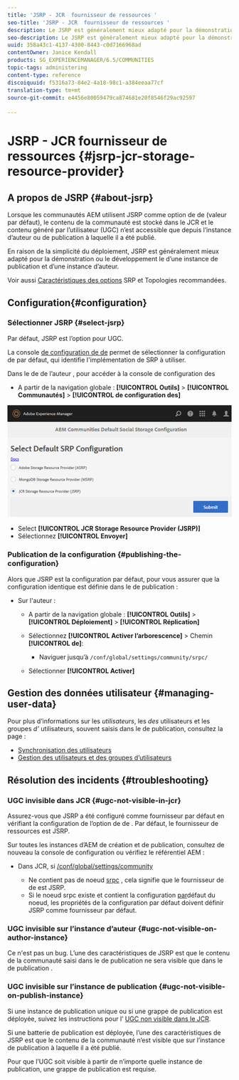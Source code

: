 ```yaml
---
title: 'JSRP - JCR  fournisseur de ressources '
seo-title: 'JSRP - JCR  fournisseur de ressources '
description: Le JSRP est généralement mieux adapté pour la démonstration ou le développement  le  d’une instance de publication et d’une instance d’auteur
seo-description: Le JSRP est généralement mieux adapté pour la démonstration ou le développement  le  d’une instance de publication et d’une instance d’auteur
uuid: 358a43c1-4137-4300-8443-c0d7166968ad
contentOwner: Janice Kendall
products: SG_EXPERIENCEMANAGER/6.5/COMMUNITIES
topic-tags: administering
content-type: reference
discoiquuid: f5316a73-84e2-4a18-98c1-a384eeaa77cf
translation-type: tm+mt
source-git-commit: e4456e80059479ca874681e20f8546f29ac92597

---
```



# JSRP - JCR  fournisseur de ressources {#jsrp-jcr-storage-resource-provider}

## A propos de JSRP {#about-jsrp}

Lorsque les communautés AEM utilisent JSRP comme option de  de  (valeur par défaut), le contenu de la communauté est stocké dans le JCR et le contenu généré par l’utilisateur (UGC) n’est accessible que depuis l’instance d’auteur ou de publication à laquelle il a été publié.

En raison de la simplicité du déploiement, JSRP est généralement mieux adapté pour la démonstration ou le développement  le  d’une instance de publication et d’une instance d’auteur.

Voir aussi [Caractéristiques des options](working-with-srp.md#characteristics-of-srp-options) SRP et Topologies [](topologies.md)recommandées.

## Configuration{#configuration}

### Sélectionner JSRP {#select-jsrp}

Par défaut, JSRP est l’option   pour UGC.

La console [de configuration de  de](srp-config.md) permet de sélectionner la configuration de par défaut, qui identifie l&#39;implémentation de SRP à utiliser.

Dans le de  de l’auteur , pour accéder à la console de configuration des 

* A partir de la navigation globale : **[!UICONTROL Outils]** > **[!UICONTROL Communautés]** > **[!UICONTROL de configuration des]**

![chlimage_1-234](assets/chlimage_1-234.png)

* Select **[!UICONTROL JCR Storage Resource Provider (JSRP)]**
* Sélectionnez **[!UICONTROL Envoyer]**

### Publication de la configuration {#publishing-the-configuration}

Alors que JSRP est la configuration par défaut, pour vous assurer que la configuration identique est définie dans le  de publication  :

* Sur l&#39;auteur :

   * A partir de la navigation globale : **[!UICONTROL Outils]** > **[!UICONTROL Déploiement]** > **[!UICONTROL Réplication]**
   * Sélectionnez **[!UICONTROL Activer l’arborescence]** > Chemin **[!UICONTROL de]**:

      * Naviguer jusqu’à `/conf/global/settings/community/srpc/`
   * Sélectionner **[!UICONTROL Activer]**


## Gestion des données utilisateur {#managing-user-data}

Pour plus d’informations sur les *utilisateurs*, les *des* utilisateurs et les groupes *d’* utilisateurs, souvent saisis dans le  de publication, consultez la page :

* [Synchronisation des utilisateurs](sync.md)
* [Gestion des utilisateurs et des groupes d’utilisateurs](users.md)

## Résolution des incidents {#troubleshooting}

### UGC invisible dans JCR {#ugc-not-visible-in-jcr}

Assurez-vous que JSRP a été configuré comme fournisseur par défaut en vérifiant la configuration de l’option de  de . Par défaut, le fournisseur de ressources   est JSRP.

Sur toutes les instances d’AEM de création et de publication, consultez de nouveau la console de configuration   ou vérifiez le référentiel AEM :

* Dans JCR, si [/conf/global/settings/community](http://localhost:4502/crx/de/index.jsp#/conf/global/settings/community)

   * Ne contient pas de noeud [srpc](http://localhost:4502/crx/de/index.jsp#/conf/global/settings/community/srpc) , cela signifie que le fournisseur de  de  est JSRP.
   * Si le noeud srpc existe et contient la configuration [par](http://localhost:4502/crx/de/index.jsp#/conf/global/settings/community/srpc/defaultconfiguration)défaut du noeud, les propriétés de la configuration par défaut doivent définir JSRP comme fournisseur par défaut.

### UGC invisible sur l’instance d’auteur {#ugc-not-visible-on-author-instance}

Ce n&#39;est pas un bug. L’une des caractéristiques de JSRP est que le contenu de la communauté saisi dans le de publication  ne sera visible que dans le de publication .

### UGC invisible sur l’instance de publication {#ugc-not-visible-on-publish-instance}

Si une instance de publication unique ou si une grappe de publication est déployée, suivez les instructions pour l’ [UGC non visible dans le JCR](#ugc-not-visible-in-jcr).

Si une batterie de publication est déployée, l’une des caractéristiques de JSRP est que le contenu de la communauté n’est visible que sur l’instance de publication à laquelle il a été publié.

Pour que l’UGC soit visible à partir de n’importe quelle instance de publication, une grappe de publication est requise.
